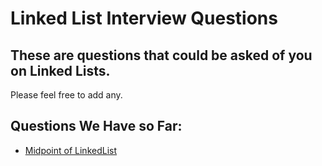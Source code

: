 # Linked List Interview Questions

## These are questions that could be asked of you on Linked Lists.

Please feel free to add any.

## __Questions We Have so Far:__

* [Midpoint of LinkedList](https://github.com/psharif/Berkeley-Bootcamp-Interview-Practice/tree/master/Interview-Practice-Questions/LinkedLists/Midpoint_Of_LinkedList)
